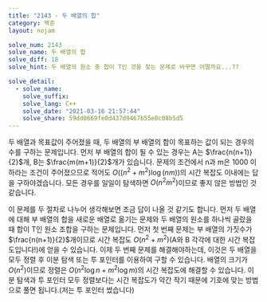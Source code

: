 ```yaml
---
title: "2143 - 두 배열의 합"
category: 백준
layout: nojam

solve_num: 2143
solve_name: 두 배열의 합
solve_diff: 18
solve_hint: 두 배열의 원소 중 합이 T인 것을 찾는 문제로 바꾸면 어떨까요...??

solve_detail:
  - solve_name:
    solve_suffix:
    solve_lang: C++
    solve_date: "2021-03-16 21:57:44"
    solve_share: 59dd0669fe0d437d9467b55e0c08b5d5
---
```


두 배열과 목표값이 주어졌을 때, 두 배열의 부 배열의 합이 목표하는 값이 되는 경우의 수를 구하는 문제입니다. 먼저 부 배열의 합이 될 수 있는 경우는 A는 $\frac{n(n+1)}{2}$개, B는 $\frac{m(m+1)}{2}$개가 있습니다. 문제의 조건에서 n과 m은 1000 이하라는 조건이 주어졌으므로 적어도 $O((n^2+m^2)\log(nm))$의 시간 복잡도 이내에는 답을 구하야겠습니다. 모든 경우를 일일이 탐색하면 $O(n^2m^2)$이므로 좋지 않은 방법인 것 같습니다.

이 문제를 두 절차로 나누어 생각해보면 조금 답이 나올 것 같기도 합니다. 먼저 두 배열에 대해 부 배열의 합을 새로운 배열로 옮기는 문제와 두 배열의 원소를 하나씩 골랐을 때 합이 T인 원소 조합을 구하는 문제입니다. 먼저 첫 번째 문제는 부 배열의 가짓수가 $\frac{n(n+1)}{2}$개이므로 시간 복잡도 $O(n^2+m^2)$(A와 B 각각에 대한 시간 복잡도입니다!)에 얻을 수 있습니다. 이제 두 번째 문제를 해결해야하는데, 이것은 두 배열을 모두 정렬 후 이분 탐색 또는 투 포인터를 이용하여 구할 수 있습니다. 배열의 크기가 $O(n^2)$이므로 정렬은 $O(n^2\log{n}+m^2\log{m})$의 시간 복잡도에 해결할 수 있습니다. 이분 탐색과 투 포인터 모두 정렬보다는 시간 복잡도가 약간 작기 때문에 기호에 맞는 방법으로 풀면 됩니다.(저는 투 포인터 썼습니다)
